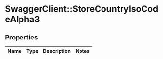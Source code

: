 # SwaggerClient::StoreCountryIsoCodeAlpha3

## Properties
Name | Type | Description | Notes
------------ | ------------- | ------------- | -------------


